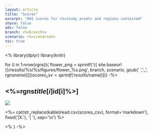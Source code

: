 ```yaml
---
layout: article
title: "Scores"
excerpt: "OHI scores for <%=study_area%> and regions contained"
share: false
ads: false
branch: <%=branch%>
scenario: <%=scenario%>
toc: true
---
```


<% 
library(dplyr)
library(knitr)

for (i in 1:nrow(rgns)){
  flower_png  = sprintf('{{ site.baseurl }}/results/%s/%s/figures/flower_%s.png', branch, scenario, gsub(' ','_', rgns$name[i]))
  scores_csv  = sprintf('results/%s/%s/tables/scores_%s.csv', branch, scenario, gsub(' ','_', rgns$name[i]))
  -%>

## <%=rgns$title[i]%> [<%=rgns$id[i]%>]
  
![](<%=flower_png%>)

<%= cat(str_replace(kable(read.csv(scores_csv), format='markdown'), fixed('|X.'), '|  '), sep='\n') %>

<% } -%>
